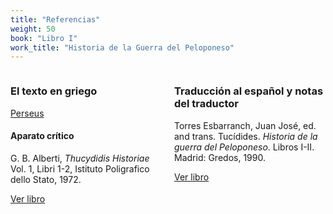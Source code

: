 ```yaml
---
title: "Referencias"
weight: 50
book: "Libro I"
work_title: "Historia de la Guerra del Peloponeso"
---
```


<div style="display: flex;">
  <div style="flex: 1; padding-right: 10px;">
  
### El texto en griego

[Perseus](https://scaife.perseus.org/reader/urn:cts:greekLit:tlg0003.tlg001.perseus-grc2:1.66.1-1.67.2)

#### Aparato crítico

G. B. Alberti, _Thucydidis Historiae_ Vol. 1, Libri 1-2, Istituto Poligrafico dello Stato, 1972. 

[Ver libro](https://archive.org/details/thucydidis-historiae-vol.-i-libri-i-ii/page/n237/mode/2up) </div>

<div style="flex: 1; padding-left: 10px;">

### Traducción al español y notas del traductor

Torres Esbarranch, Juan José, ed. and trans. Tucídides. _Historia de la guerra del Peloponeso_. Libros I-II. Madrid: Gredos, 1990.

[Ver libro](https://archive.org/details/tucidides.-historia-de-la-guerra-del-peloponeso-1.-libros-i-ii-g-1990/page/165/mode/2up)
  </div>
</div>